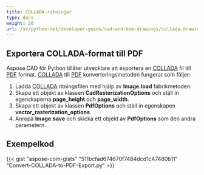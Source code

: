 ```yaml
---
title: COLLADA-ritningar
type: docs
weight: 20
url: /sv/python-net/developer-guide/cad-and-bim-drawings/collada-drawings/
---
```


## **Exportera COLLADA-format till PDF**

Aspose.CAD för Python tillåter utvecklare att exportera en [COLLADA](https://docs.fileformat.com/3d/dae/) fil till [PDF](https://docs.fileformat.com/pdf/) format. [COLLADA](https://docs.fileformat.com/3d/dae/) till [PDF](https://docs.fileformat.com/pdf/) konverteringsmetoden fungerar som följer:

1. Ladda [COLLADA](https://docs.fileformat.com/3d/dae/) ritningsfilen med hjälp av **Image.load** fabrikmetoden.
1. Skapa ett objekt av klassen **CadRasterizationOptions** och ställ in egenskaperna **page_height** och **page_width**.
1. Skapa ett objekt av klassen **PdfOptions** och ställ in egenskapen **vector_rasterization_options**.
1. Anropa **Image.save** och skicka ett objekt av **PdfOptions** som den andra parametern.

## Exempelkod

{{< gist "aspose-com-gists" "511bcfad674670f7484dcd1c47480b11" "Convert-COLLADA-to-PDF-Export.py" >}}
